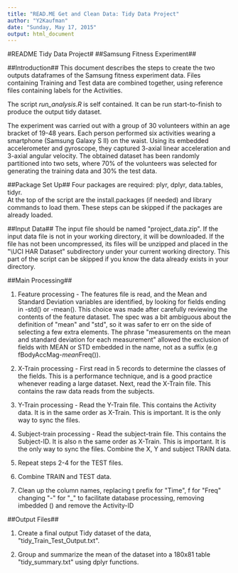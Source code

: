 ```yaml
---
title: "READ.ME Get and Clean Data: Tidy Data Project"
author: "Y2Kaufman"
date: "Sunday, May 17, 2015"
output: html_document
---
```

#README Tidy Data Project#
##Samsung Fitness Experiment##


##Introduction##
This document describes the steps to create the two outputs dataframes of the Samsung fitness experiment data.  Files containing Training and Test data are combined together, using reference files containing labels for the Activities. 

The script *run_analysis.R* is self contained.  It can be run start-to-finish to produce the output tidy dataset.  

The experiment was carried out with a group of 30 volunteers within an age bracket of 19-48 years. Each person performed six activities wearing a smartphone (Samsung Galaxy S II) on the waist. Using its embedded accelerometer and gyroscope, they captured 3-axial linear acceleration and 3-axial angular velocity. The obtained dataset has been randomly partitioned into two sets, where 70% of the volunteers was selected for generating the training data and 30% the test data. 


##Package Set Up##
Four packages are required: plyr, dplyr, data.tables, tidyr.  
At the top of the script are the install.packages (if needed) and library commands to load them.  These steps can be skipped if the packages are already loaded.

##Input Data##
The input file should be named "project_data.zip". If the input data file is not in your working directory, it will be downloaded.  If the file has not been uncompressed, its files will be unzipped and placed in the "\UCI HAR Dataset\" subdirectory under your current working directory.  This part of the script can be skipped if you know the data already exists in your directory.

##Main Processing##
1. Feature processing - The features file is read, and the Mean and Standard Deviation variables are identified, by looking for fields ending 
in -std() or -mean().  This choice was made after carefully reviewing the contents of the feature dataset. The spec was a bit ambiguous about the 
definition of "mean" and "std", so it was safer to err on the side of selecting a few extra elements. The phrase "measurements on the mean and standard deviation for each measurement" allowed the exclusion of fields with MEAN or STD embedded in the name, not as a suffix (e.g fBodyAccMag-*mean*Freq()).

2. X-Train processing - First read in 5 records to determine the classes of the fields.  This is a performance technique, and is a good practice whenever reading a large dataset.  Next, read the X-Train file.  This contains the raw data reads from the subjects.

3. Y-Train processing - Read the Y-Train file.  This contains the Activity data.  It is in the same order as X-Train.  This is important. It is the only way to sync the files.

4. Subject-train processing - Read the subject-train file. This contains the Subject-ID.  It is also n the same order as X-Train.  This is important. It is the only way to sync the files. Combine the X, Y and subject TRAIN data.  

5. Repeat steps 2-4 for the TEST files.  

6. Combine TRAIN and TEST data.

7. Clean up the column names, replacing t prefix for "Time", f for "Freq"
changing "-" for "_"  to facilitate database processing, removing imbedded () and remove the Activity-ID

##Output Files##
1. Create a final output Tidy dataset of the data,  "tidy_Train_Test_Output.txt".

2. Group and summarize the mean of the dataset into a 180x81 table
 "tidy_summary.txt" using dplyr functions.

